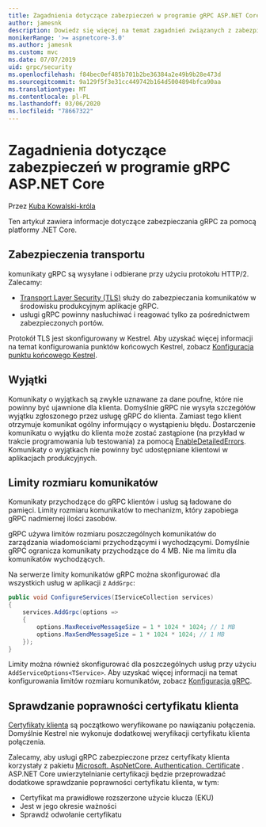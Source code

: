 ```yaml
---
title: Zagadnienia dotyczące zabezpieczeń w programie gRPC ASP.NET Core
author: jamesnk
description: Dowiedz się więcej na temat zagadnień związanych z zabezpieczeniami dla programu gRPC ASP.NET Core.
monikerRange: '>= aspnetcore-3.0'
ms.author: jamesnk
ms.custom: mvc
ms.date: 07/07/2019
uid: grpc/security
ms.openlocfilehash: f84bec0ef485b701b2be36384a2e49b9b28e473d
ms.sourcegitcommit: 9a129f5f3e31cc449742b164d5004894bfca90aa
ms.translationtype: MT
ms.contentlocale: pl-PL
ms.lasthandoff: 03/06/2020
ms.locfileid: "78667322"
---
```

# <a name="security-considerations-in-grpc-for-aspnet-core"></a>Zagadnienia dotyczące zabezpieczeń w programie gRPC ASP.NET Core

Przez [Kuba Kowalski-króla](https://twitter.com/jamesnk)

Ten artykuł zawiera informacje dotyczące zabezpieczania gRPC za pomocą platformy .NET Core.

## <a name="transport-security"></a>Zabezpieczenia transportu

komunikaty gRPC są wysyłane i odbierane przy użyciu protokołu HTTP/2. Zalecamy:

* [Transport Layer Security (TLS)](https://tools.ietf.org/html/rfc5246) służy do zabezpieczania komunikatów w środowisku produkcyjnym aplikacje gRPC.
* usługi gRPC powinny nasłuchiwać i reagować tylko za pośrednictwem zabezpieczonych portów.

Protokół TLS jest skonfigurowany w Kestrel. Aby uzyskać więcej informacji na temat konfigurowania punktów końcowych Kestrel, zobacz [Konfiguracja punktu końcowego Kestrel](xref:fundamentals/servers/kestrel#endpoint-configuration).

## <a name="exceptions"></a>Wyjątki

Komunikaty o wyjątkach są zwykle uznawane za dane poufne, które nie powinny być ujawnione dla klienta. Domyślnie gRPC nie wysyła szczegółów wyjątku zgłoszonego przez usługę gRPC do klienta. Zamiast tego klient otrzymuje komunikat ogólny informujący o wystąpieniu błędu. Dostarczenie komunikatu o wyjątku do klienta może zostać zastąpione (na przykład w trakcie programowania lub testowania) za pomocą [EnableDetailedErrors](xref:grpc/configuration#configure-services-options). Komunikaty o wyjątkach nie powinny być udostępniane klientowi w aplikacjach produkcyjnych.

## <a name="message-size-limits"></a>Limity rozmiaru komunikatów

Komunikaty przychodzące do gRPC klientów i usług są ładowane do pamięci. Limity rozmiaru komunikatów to mechanizm, który zapobiega gRPC nadmiernej ilości zasobów.

gRPC używa limitów rozmiaru poszczególnych komunikatów do zarządzania wiadomościami przychodzącymi i wychodzącymi. Domyślnie gRPC ogranicza komunikaty przychodzące do 4 MB. Nie ma limitu dla komunikatów wychodzących.

Na serwerze limity komunikatów gRPC można skonfigurować dla wszystkich usług w aplikacji z `AddGrpc`:

```csharp
public void ConfigureServices(IServiceCollection services)
{
    services.AddGrpc(options =>
    {
        options.MaxReceiveMessageSize = 1 * 1024 * 1024; // 1 MB
        options.MaxSendMessageSize = 1 * 1024 * 1024; // 1 MB
    });
}
```

Limity można również skonfigurować dla poszczególnych usług przy użyciu `AddServiceOptions<TService>`. Aby uzyskać więcej informacji na temat konfigurowania limitów rozmiaru komunikatów, zobacz [Konfiguracja gRPC](xref:grpc/configuration).

## <a name="client-certificate-validation"></a>Sprawdzanie poprawności certyfikatu klienta

[Certyfikaty klienta](https://tools.ietf.org/html/rfc5246#section-7.4.4) są początkowo weryfikowane po nawiązaniu połączenia. Domyślnie Kestrel nie wykonuje dodatkowej weryfikacji certyfikatu klienta połączenia.

Zalecamy, aby usługi gRPC zabezpieczone przez certyfikaty klienta korzystały z pakietu [Microsoft. AspNetCore. Authentication. Certificate](xref:security/authentication/certauth) . ASP.NET Core uwierzytelnianie certyfikacji będzie przeprowadzać dodatkowe sprawdzanie poprawności certyfikatu klienta, w tym:

* Certyfikat ma prawidłowe rozszerzone użycie klucza (EKU)
* Jest w jego okresie ważności
* Sprawdź odwołanie certyfikatu
